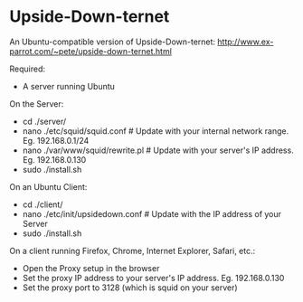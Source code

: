 Upside-Down-ternet
====================

An Ubuntu-compatible version of Upside-Down-ternet: http://www.ex-parrot.com/~pete/upside-down-ternet.html

Required:

* A server running Ubuntu

On the Server:

* cd ./server/
* nano ./etc/squid/squid.conf # Update with your internal network range. Eg. 192.168.0.1/24
* nano ./var/www/squid/rewrite.pl # Update with your server's IP address. Eg. 192.168.0.130
* sudo ./install.sh

On an Ubuntu Client:

* cd ./client/
* nano ./etc/init/upsidedown.conf # Update with the IP address of your Server
* sudo ./install.sh

On a client running Firefox, Chrome, Internet Explorer, Safari, etc.:

* Open the Proxy setup in the browser
* Set the proxy IP address to your server's IP address. Eg. 192.168.0.130
* Set the proxy port to 3128 (which is squid on your server)
